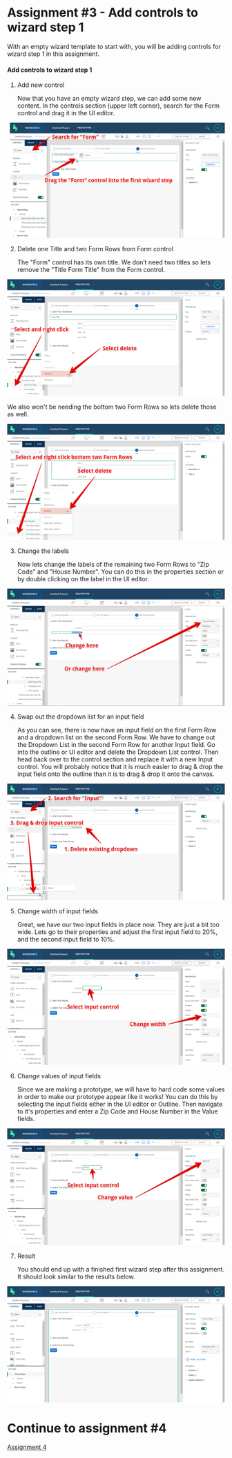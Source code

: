 # Assignment #3 - Add controls to wizard step 1
With an empty wizard template to start with, you will be adding controls for wizard step 1 in this assignment.

#### Add controls to wizard step 1

1. Add new control

   Now that you have an empty wizard step, we can add some new content. In the controls section (upper left corner), search for the Form control and drag it in the UI editor.

![Add new content](https://github.com/Innov8ion-developer/SAP_Build_Assignments/blob/master/img/addControlsToFirstStep1.png)

2. Delete one Title and two Form Rows from Form control

   The "Form" control has its own title. We don’t need two titles so lets remove the "Title Form Title" from the Form control.

![Delete form title](https://github.com/Innov8ion-developer/SAP_Build_Assignments/blob/master/img/addControlsToFirstStep2.png)

   We also won't be needing the bottom two Form Rows so lets delete those as well.

![Delete form rows](https://github.com/Innov8ion-developer/SAP_Build_Assignments/blob/master/img/addControlsToFirstStep3.png)

3. Change the labels

   Now lets change the labels of the remaining two Form Rows to "Zip Code" and "House Number". You can do this in the properties section or by double clicking on the label in the UI editor.

![Edit labels](https://github.com/Innov8ion-developer/SAP_Build_Assignments/blob/master/img/addControlsToFirstStep4.png)

4. Swap out the dropdown list for an input field

   As you can see, there is now have an input field on the first Form Row and a dropdown list on the second Form Row. We have to change out the Dropdown List in the second Form Row for another Input field. Go into the outline or UI editor and delete the Dropdown List control. Then head back over to the control section and replace it with a new Input control. You will probably notice that it is much easier to drag & drop the input field onto the outline than it is to drag & drop it onto the canvas.

![Add input field](https://github.com/Innov8ion-developer/SAP_Build_Assignments/blob/master/img/addControlsToFirstStep5.png)

5. Change width of input fields

   Great, we have our two input fields in place now. They are just a bit too wide. Lets go to their properties and adjust the first input field to 20%, and the second input field to 10%.

![Change input field width](https://github.com/Innov8ion-developer/SAP_Build_Assignments/blob/master/img/addControlsToFirstStep6.png)

6. Change values of input fields

   Since we are making a prototype, we will have to hard code some values in order to make our prototype appear like it works! You can do this by selecting the input fields either in the UI editor or Outline. Then navigate to it's properties and enter a Zip Code and House Number in the Value fields.

![Edit Values](https://github.com/Innov8ion-developer/SAP_Build_Assignments/blob/master/img/addControlsToFirstStep7.png)

7. Result

   You should end up with a finished first wizard step after this assignment. It should look similar to the results below.
   
![Result](https://github.com/Innov8ion-developer/SAP_Build_Assignments/blob/master/img/addControlsToFirstStep8.png)

# Continue to assignment #4
[Assignment 4](https://github.com/Innov8ion-developer/SAP_Build_Assignments/blob/3_Edit_the_template_step2/README.md)
